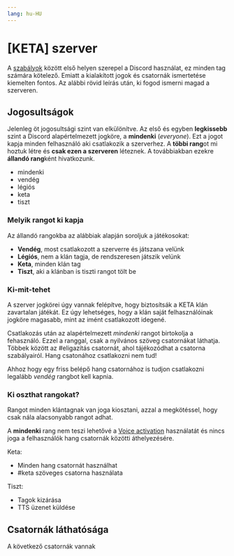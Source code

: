 ```yaml
---
lang: hu-HU
---
```


# [KETA] szerver

A [szabályok](/keta/szabalyok.md) között első helyen szerepel a Discord használat, ez minden tag számára kötelező. Emiatt a kialakított jogok és csatornák ismertetése kiemelten fontos. Az alábbi rövid leírás után, ki fogod ismerni magad a szerveren.

## Jogosultságok

Jelenleg öt jogosultsági szint van elkülönítve. Az első és egyben **legkissebb** szint a Discord alapértelmezett jogköre, a **mindenki** (*everyone*). Ezt a jogot kapja minden felhasználó aki csatlakozik a szerverhez. A **többi rang**ot mi hoztuk létre és **csak ezen a szerveren** léteznek. A továbbiakban ezekre **állandó rang**ként hivatkozunk.

* mindenki
* vendég
* légiós
* keta
* tiszt

### Melyik rangot ki kapja

Az állandó rangokba az alábbiak alapján soroljuk a játékosokat:

* **Vendég**, most csatlakozott a szerverre és játszana velünk
* **Légiós**, nem a klán tagja, de rendszeresen játszik velünk
* **Keta**, minden klán tag
* **Tiszt**, aki a klánban is tiszti rangot tölt be

### Ki-mit-tehet

A szerver jogkörei úgy vannak felépítve, hogy biztosítsák a KETA klán zavartalan játékát. Ez úgy lehetséges, hogy a klán saját felhasználóinak jogköre magasabb, mint az imént csatlakozott idegené.

Csatlakozás után az alapértelmezett *mindenki* rangot birtokolja a fehasználó. Ezzel a ranggal, csak a nyilvános szöveg csatornákat láthatja. Többek között az #eligazítás csatornát, ahol tájékozódhat a csatorna szabályairól. Hang csatonához csatlakozni nem tud!

Ahhoz hogy egy friss belépő hang csatornához is tudjon csatlakozni legalább *vendég* rangbot kell kapnia.

### Ki oszthat rangokat?
Rangot minden klántagnak van joga kiosztani, azzal a megkötéssel, hogy csak nála alacsonyabb rangot adhat.




A **mindenki** rang nem teszi lehetővé a [Voice activation](/discord/hasznalat.html#hang-es-video) használatát és nincs joga a felhasználók hang csatornák közötti áthelyezésére.


Keta:
* Minden hang csatornát használhat
* #keta szöveges csatorna használata

Tiszt:
* Tagok kizárása
* TTS üzenet küldése

## Csatornák láthatósága

A következő csatornák vannak



